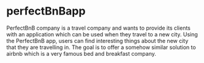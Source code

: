 # perfectBnBapp

PerfectBnB company is a travel company and wants to provide its clients with an application which can be used when they travel to a new city. Using the PerfectBnB app, users can find interesting things about the new city that they are travelling in. The goal is to offer a somehow similar solution to airbnb which is a very famous bed and breakfast company.

